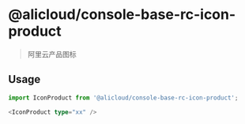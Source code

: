 # @alicloud/console-base-rc-icon-product

> 阿里云产品图标

## Usage

```typescript
import IconProduct from '@alicloud/console-base-rc-icon-product';

<IconProduct type="xx" />
```
